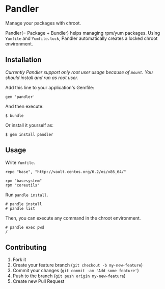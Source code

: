 # Pandler
Manage your packages with chroot.

Pandler(= Package + Bundler) helps managing rpm/yum packages. Using `Yumfile` and `Yumfile.lock`, Pandler automatically creates a locked chroot environment.

## Installation

*Currently Pandler support only root user usage because of `mount`. You should install and run as root user.*

Add this line to your application's Gemfile:

    gem 'pandler'

And then execute:

    $ bundle

Or install it yourself as:

    $ gem install pandler

## Usage

Write `Yumfile`.

    repo "base", "http://vault.centos.org/6.2/os/x86_64/"

    rpm "basesystem"
    rpm "coreutils"

Run `pandle install`.

    # pandle install
    # pandle list

Then, you can execute any command in the chroot environment.

    # pandle exec pwd
    /

## Contributing

1. Fork it
2. Create your feature branch (`git checkout -b my-new-feature`)
3. Commit your changes (`git commit -am 'Add some feature'`)
4. Push to the branch (`git push origin my-new-feature`)
5. Create new Pull Request
